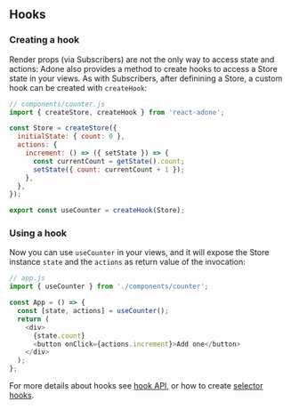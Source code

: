 ## Hooks

### Creating a hook

Render props (via Subscribers) are not the only way to access state and actions: Adone also provides a method to create hooks to access a Store state in your views.
As with Subscribers, after definining a Store, a custom hook can be created with `createHook`:

```js
// components/counter.js
import { createStore, createHook } from 'react-adone';

const Store = createStore({
  initialState: { count: 0 },
  actions: {
    increment: () => ({ setState }) => {
      const currentCount = getState().count;
      setState({ count: currentCount + 1 });
    },
  },
});

export const useCounter = createHook(Store);
```

### Using a hook

Now you can use `useCounter` in your views, and it will expose the Store instance `state` and the `actions` as return value of the invocation:

```js
// app.js
import { useCounter } from './components/counter';

const App = () => {
  const [state, actions] = useCounter();
  return (
    <div>
      {state.count}
      <button onClick={actions.increment}>Add one</button>
    </div>
  );
};
```

For more details about hooks see [hook API](../api/hook.md), or how to create [selector hooks](../advanced/selector.md).

